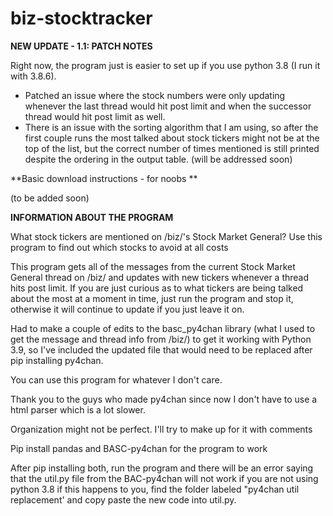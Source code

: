 # biz-stocktracker
**NEW UPDATE - 1.1: PATCH NOTES**

Right now, the program just is easier to set up if you use python 3.8 (I run it with 3.8.6).
- Patched an issue where the stock numbers were only updating whenever the last thread would hit post limit and when the successor thread would hit post limit as well.
- There is an issue with the sorting algorithm that I am using, so after the first couple runs the most talked about stock tickers might not be at the top of the list, but the correct number of times mentioned is still printed despite the ordering in the output table. (will be addressed soon)

**Basic download instructions - for noobs **

(to be added soon)



**INFORMATION ABOUT THE PROGRAM**



What stock tickers are mentioned on /biz/'s Stock Market General? Use this program to find out which stocks to avoid at all costs

This program gets all of the messages from the current Stock Market General thread on /biz/ and updates with new tickers
whenever a thread hits post limit. If you are just curious as to what tickers are being talked about the most at a
moment in time, just run the program and stop it, otherwise it will continue to update if you just leave it on.

Had to make a couple of edits to the basc_py4chan library (what I used to get the message and thread info from /biz/) to
get it working with Python 3.9, so I've included the updated file that would need to be replaced after pip installing
py4chan.

You can use this program for whatever I don't care. 

Thank you to the guys who made py4chan since now I don't have to use a html parser which is a lot slower. 

Organization might not be perfect. I'll try to make up for it with comments



Pip install pandas and BASC-py4chan for the program to work

After pip installing both, run the program and there will be an error saying that the util.py file from the BAC-py4chan will not work if you are not using python 3.8
if this happens to you, find the folder labeled "py4chan util replacement' and copy paste the new code into util.py.
